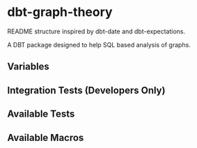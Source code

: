 # dbt-graph-theory

README structure inspired by dbt-date and dbt-expectations.

A DBT package designed to help SQL based analysis of graphs.

## Variables

## Integration Tests (Developers Only)

## Available Tests

## Available Macros
